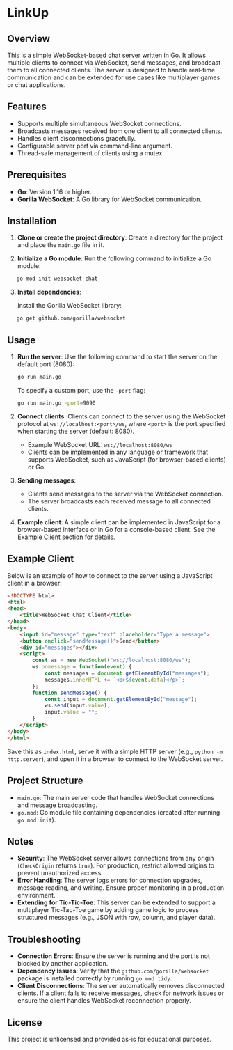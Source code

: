 # LinkUp

## Overview

This is a simple WebSocket-based chat server written in Go. It allows multiple clients to connect via WebSocket, send messages, and broadcast them to all connected clients. The server is designed to handle real-time communication and can be extended for use cases like multiplayer games or chat applications.

## Features

- Supports multiple simultaneous WebSocket connections.
- Broadcasts messages received from one client to all connected clients.
- Handles client disconnections gracefully.
- Configurable server port via command-line argument.
- Thread-safe management of clients using a mutex.

## Prerequisites

- **Go**: Version 1.16 or higher.
- **Gorilla WebSocket**: A Go library for WebSocket communication.

## Installation

1. **Clone or create the project directory**:
   Create a directory for the project and place the `main.go` file in it.

2. **Initialize a Go module**:
   Run the following command to initialize a Go module:

```bash
   go mod init websocket-chat
```

3. **Install dependencies**:

   Install the Gorilla WebSocket library:

```bash
   go get github.com/gorilla/websocket
```

## Usage

1. **Run the server**:
   Use the following command to start the server on the default port (8080):

   ```bash
   go run main.go
   ```

   To specify a custom port, use the `-port` flag:

   ```bash
   go run main.go -port=9090
   ```

2. **Connect clients**:
   Clients can connect to the server using the WebSocket protocol at `ws://localhost:<port>/ws`, where `<port>` is the port specified when starting the server (default: 8080).
   - Example WebSocket URL: `ws://localhost:8080/ws`
   - Clients can be implemented in any language or framework that supports WebSocket, such as JavaScript (for browser-based clients) or Go.

3. **Sending messages**:
   - Clients send messages to the server via the WebSocket connection.
   - The server broadcasts each received message to all connected clients.

4. **Example client**:
   A simple client can be implemented in JavaScript for a browser-based interface or in Go for a console-based client. See the [Example Client](#example-client) section for details.

## Example Client

Below is an example of how to connect to the server using a JavaScript client in a browser:

```html
<!DOCTYPE html>
<html>
<head>
    <title>WebSocket Chat Client</title>
</head>
<body>
    <input id="message" type="text" placeholder="Type a message">
    <button onclick="sendMessage()">Send</button>
    <div id="messages"></div>
    <script>
        const ws = new WebSocket("ws://localhost:8080/ws");
        ws.onmessage = function(event) {
            const messages = document.getElementById("messages");
            messages.innerHTML += `<p>${event.data}</p>`;
        };
        function sendMessage() {
            const input = document.getElementById("message");
            ws.send(input.value);
            input.value = "";
        }
    </script>
</body>
</html>
```

Save this as `index.html`, serve it with a simple HTTP server (e.g., `python -m http.server`), and open it in a browser to connect to the WebSocket server.

## Project Structure

- `main.go`: The main server code that handles WebSocket connections and message broadcasting.
- `go.mod`: Go module file containing dependencies (created after running `go mod init`).

## Notes

- **Security**: The WebSocket server allows connections from any origin (`CheckOrigin` returns `true`). For production, restrict allowed origins to prevent unauthorized access.
- **Error Handling**: The server logs errors for connection upgrades, message reading, and writing. Ensure proper monitoring in a production environment.
- **Extending for Tic-Tic-Toe**: This server can be extended to support a multiplayer Tic-Tac-Toe game by adding game logic to process structured messages (e.g., JSON with row, column, and player data).

## Troubleshooting

- **Connection Errors**: Ensure the server is running and the port is not blocked by another application.
- **Dependency Issues**: Verify that the `github.com/gorilla/websocket` package is installed correctly by running `go mod tidy`.
- **Client Disconnections**: The server automatically removes disconnected clients. If a client fails to receive messages, check for network issues or ensure the client handles WebSocket reconnection properly.

## License

This project is unlicensed and provided as-is for educational purposes.
